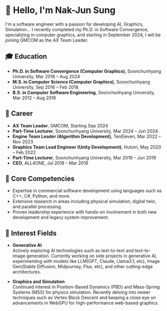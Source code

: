 # 👋 Hello, I'm Nak-Jun Sung

I'm a software engineer with a passion for developing AI, Graphics, Simulation...
I recently completed my Ph.D. in Software Convergence, specializing in computer graphics, and starting in September 2024, I will be joining GMCOM as the AX Team Leader.

## 🎓 Education
- **Ph.D. in Software Convergence (Computer Graphics)**, Soonchunhyang University, Mar 2018 – Aug 2024
- **M.S. in Computer Science (Computer Graphics)**, Soonchunhyang University, Sep 2016 – Feb 2018
- **B.S. in Computer Software Engineering**, Soonchunhyang University, Mar 2012 – Aug 2016

## 💼 Career
- **AX Team Leader**, GMCOM, Starting Sep 2024
- **Part-Time Lecturer**, Soonchunhyang University, Mar 2024 – Jun 2024
- **Engine Team Leader (Algorithm Development)**, TenEleven, Mar 2022 – Nov 2023  
- **Graphics Team Lead Engineer (Unity Development)**, Hutom, May 2020 – Feb 2022  
- **Part-Time Lecturer**, Soonchunhyang University, Mar 2019 – Jun 2019  
- **CEO**, ALL4ONE, Jul 2018 – Mar 2019

## 🔑 Core Competencies
- Expertise in commercial software development using languages such as C++, C#, Python, and more.
- Extensive research in areas including physical simulation, digital twin, and parallel processing.
- Proven leadership experience with hands-on involvement in both new development and legacy system improvement.

## 🌱 Interest Fields
- **Generative AI**  
  Actively exploring AI technologies such as text-to-text and text-to-image generation. Currently working on side projects in generative AI, experimenting with models like LLM(GPT, Claude, Llama3.1, etc), Image Gen(Stable Diffusion, Midjourney, Flux, etc), and other cutting-edge architectures.

- **Graphics and Simulation**  
  Continued interest in Position-Based Dynamics (PBD) and Mass-Spring Systems (MSS) for physics simulation. Recently delving into newer techniques such as Vertex Block Descent and keeping a close eye on advancements in WebGPU for high-performance web-based graphics.
